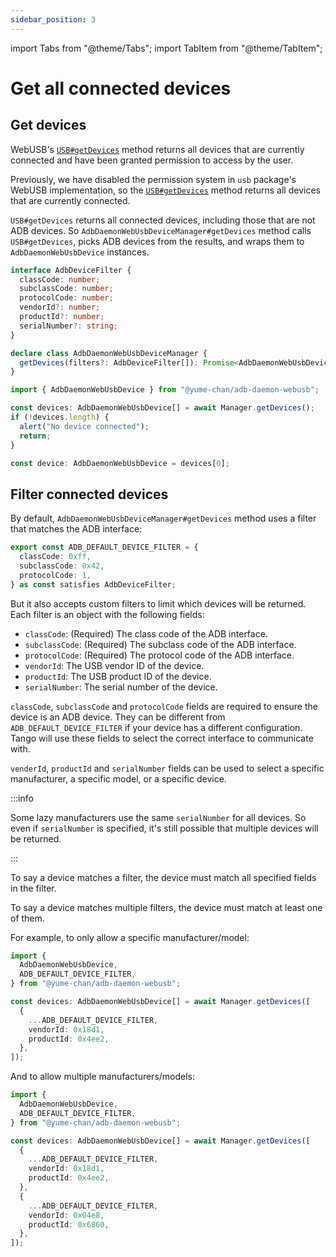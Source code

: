 ```yaml
---
sidebar_position: 3
---
```


import Tabs from "@theme/Tabs";
import TabItem from "@theme/TabItem";

# Get all connected devices

## Get devices

<Tabs className="runtime-tabs" groupId="runtime">
<TabItem value="web" label="Web">

WebUSB's [`USB#getDevices`](https://developer.mozilla.org/en-US/docs/Web/API/USB/getDevices) method returns all devices that are currently connected and have been granted permission to access by the user.

</TabItem>
<TabItem value="node" label="Node.js">

Previously, we have disabled the permission system in `usb` package's WebUSB implementation, so the [`USB#getDevices`](https://developer.mozilla.org/en-US/docs/Web/API/USB/getDevices) method returns all devices that are currently connected.

</TabItem>
</Tabs>

`USB#getDevices` returns all connected devices, including those that are not ADB devices. So `AdbDaemonWebUsbDeviceManager#getDevices` method calls `USB#getDevices`, picks ADB devices from the results, and wraps them to `AdbDaemonWebUsbDevice` instances.

```ts
interface AdbDeviceFilter {
  classCode: number;
  subclassCode: number;
  protocolCode: number;
  vendorId?: number;
  productId?: number;
  serialNumber?: string;
}

declare class AdbDaemonWebUsbDeviceManager {
  getDevices(filters?: AdbDeviceFilter[]): Promise<AdbDaemonWebUsbDevice[]>;
}
```

```ts transpile
import { AdbDaemonWebUsbDevice } from "@yume-chan/adb-daemon-webusb";

const devices: AdbDaemonWebUsbDevice[] = await Manager.getDevices();
if (!devices.length) {
  alert("No device connected");
  return;
}

const device: AdbDaemonWebUsbDevice = devices[0];
```

## Filter connected devices

By default, `AdbDaemonWebUsbDeviceManager#getDevices` method uses a filter that matches the ADB interface:

```ts
export const ADB_DEFAULT_DEVICE_FILTER = {
  classCode: 0xff,
  subclassCode: 0x42,
  protocolCode: 1,
} as const satisfies AdbDeviceFilter;
```

But it also accepts custom filters to limit which devices will be returned. Each filter is an object with the following fields:

- `classCode`: (Required) The class code of the ADB interface.
- `subclassCode`: (Required) The subclass code of the ADB interface.
- `protocolCode`: (Required) The protocol code of the ADB interface.
- `vendorId`: The USB vendor ID of the device.
- `productId`: The USB product ID of the device.
- `serialNumber`: The serial number of the device.

`classCode`, `subclassCode` and `protocolCode` fields are required to ensure the device is an ADB device. They can be different from `ADB_DEFAULT_DEVICE_FILTER` if your device has a different configuration. Tango will use these fields to select the correct interface to communicate with.

`venderId`, `productId` and `serialNumber` fields can be used to select a specific manufacturer, a specific model, or a specific device.

:::info

Some lazy manufacturers use the same `serialNumber` for all devices. So even if `serialNumber` is specified, it's still possible that multiple devices will be returned.

:::

To say a device matches a filter, the device must match all specified fields in the filter.

To say a device matches multiple filters, the device must match at least one of them.

For example, to only allow a specific manufacturer/model:

```ts transpile
import {
  AdbDaemonWebUsbDevice,
  ADB_DEFAULT_DEVICE_FILTER,
} from "@yume-chan/adb-daemon-webusb";

const devices: AdbDaemonWebUsbDevice[] = await Manager.getDevices([
  {
    ...ADB_DEFAULT_DEVICE_FILTER,
    vendorId: 0x18d1,
    productId: 0x4ee2,
  },
]);
```

And to allow multiple manufacturers/models:

```ts transpile
import {
  AdbDaemonWebUsbDevice,
  ADB_DEFAULT_DEVICE_FILTER,
} from "@yume-chan/adb-daemon-webusb";

const devices: AdbDaemonWebUsbDevice[] = await Manager.getDevices([
  {
    ...ADB_DEFAULT_DEVICE_FILTER,
    vendorId: 0x18d1,
    productId: 0x4ee2,
  },
  {
    ...ADB_DEFAULT_DEVICE_FILTER,
    vendorId: 0x04e8,
    productId: 0x6860,
  },
]);
```
